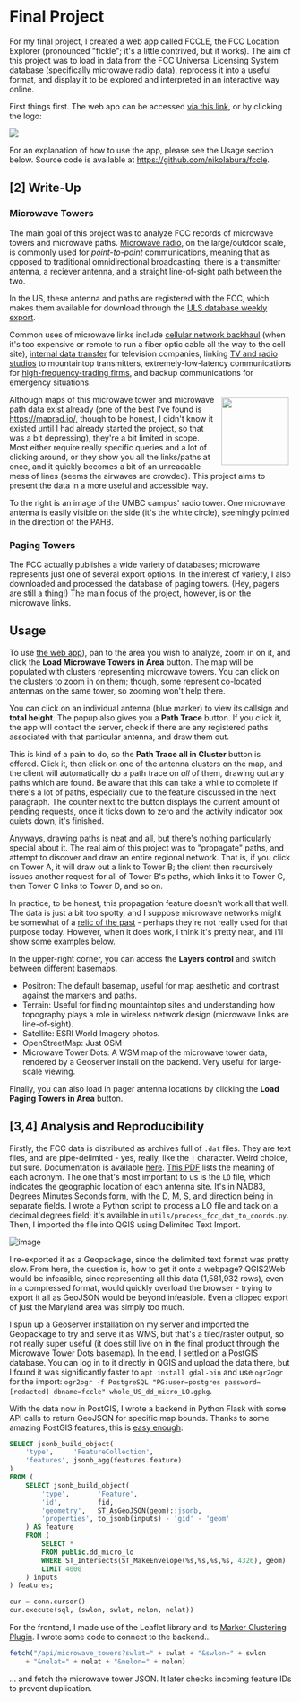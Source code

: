 # Final Project

For my final project, I created a web app called FCCLE, the FCC Location Explorer (pronounced "fickle"; it's a little contrived, but it works).
The aim of this project was to load in data from the FCC Universal Licensing System database (specifically microwave radio data),
reprocess it into a useful format, and display it to be explored and interpreted in an interactive way online.

First things first. The web app can be accessed [via this link](http://umbcsad.crabdance.com/), or by clicking the logo:

[<img src="https://user-images.githubusercontent.com/2071451/119211568-de1db080-ba80-11eb-88b8-1544356269b4.png">](http://umbcsad.crabdance.com/)

For an explanation of how to use the app, please see the Usage section below. Source code is available at https://github.com/nikolabura/fccle.

## [2] Write-Up

### Microwave Towers

The main goal of this project was to analyze FCC records of microwave towers and microwave paths.
[Microwave radio](https://en.wikipedia.org/wiki/Microwave_transmission), on the large/outdoor scale, is commonly used for _point-to-point_ communications, meaning that as opposed to traditional omnidirectional broadcasting, there is a transmitter antenna, a reciever antenna, and a straight line-of-sight path between the two.

In the US, these antenna and paths are registered with the FCC, which makes them available for download through the [ULS database weekly export](https://www.fcc.gov/uls/transactions/daily-weekly#fcc-uls-transaction-files-weekly).

Common uses of microwave links include [cellular network backhaul](https://en.wikipedia.org/wiki/Backhaul_(telecommunications)) (when it's too expensive or remote to run a fiber optic cable all the way to the cell site), [internal data transfer](https://en.wikipedia.org/wiki/Cable_television_headend) for television companies, linking [TV and radio studios](https://en.wikipedia.org/wiki/Studio_transmitter_link) to mountaintop transmitters, extremely-low-latency communications for [high-frequency-trading firms](https://www.bloomberg.com/news/features/2019-03-08/the-gazillion-dollar-standoff-over-two-high-frequency-trading-towers), and backup communications for emergency situations.

<img align="right" style="margin: 5px" src="https://cdn.discordapp.com/attachments/552980096315686955/845486202828095508/20210520_183217_HDR.jpg" width="120px">

Although maps of this microwave tower and microwave path data exist already (one of the best I've found is https://maprad.io/, though to be honest, I didn't know it existed until I had already started the project, so that was a bit depressing), they're a bit limited in scope. Most either require really specific queries and a lot of clicking around, or they show you all the links/paths at once, and it quickly becomes a bit of an unreadable mess of lines (seems the airwaves are crowded). This project aims to present the data in a more useful and accessible way.

To the right is an image of the UMBC campus' radio tower. One microwave antenna is easily visible on the side (it's the white circle), seemingly pointed in the direction of the PAHB.

### Paging Towers

The FCC actually publishes a wide variety of databases; microwave represents just one of several export options. In the interest of variety, I also downloaded and processed the database of paging towers. (Hey, pagers are still a thing!) The main focus of the project, however, is on the microwave links.

## Usage

To use [the web app](http://umbcsad.crabdance.com/)), pan to the area you wish to analyze, zoom in on it, and click the **Load Microwave Towers in Area** button. The map will be populated with clusters representing microwave towers. You can click on the clusters to zoom in on them; though, some represent co-located antennas on the same tower, so zooming won't help there.

You can click on an individual antenna (blue marker) to view its callsign and **total height**. The popup also gives you a **Path Trace** button. If you click it, the app will contact the server, check if there are any registered paths associated with that particular antenna, and draw them out.

This is kind of a pain to do, so the **Path Trace all in Cluster** button is offered. Click it, then click on one of the antenna clusters on the map, and the client will automatically do a path trace on _all_ of them, drawing out any paths which are found. Be aware that this can take a while to complete if there's a lot of paths, especially due to the feature discussed in the next paragraph. The counter next to the button displays the current amount of pending requests, once it ticks down to zero and the activity indicator box quiets down, it's finished.

Anyways, drawing paths is neat and all, but there's nothing particularly special about it. The real aim of this project was to "propagate" paths, and attempt to discover and draw an entire regional network. That is, if you click on Tower A, it will draw out a link to Tower B; the client then recursively issues another request for all of Tower B's paths, which links it to Tower C, then Tower C links to Tower D, and so on.

In practice, to be honest, this propagation feature doesn't work all that well. The data is just a bit too spotty, and I suppose microwave networks might be somewhat of a [relic of the past](https://hackaday.com/2017/07/10/horns-across-america-the-att-long-lines-network/) - perhaps they're not really used for that purpose today. However, when it does work, I think it's pretty neat, and I'll show some examples below.

In the upper-right corner, you can access the **Layers control** and switch between different basemaps.

- Positron: The default basemap, useful for map aesthetic and contrast against the markers and paths.
- Terrain: Useful for finding mountaintop sites and understanding how topography plays a role in wireless network design (microwave links are line-of-sight).
- Satellite: ESRI World Imagery photos.
- OpenStreetMap: Just OSM
- Microwave Tower Dots: A WSM map of the microwave tower data, rendered by a Geoserver install on the backend. Very useful for large-scale viewing.

Finally, you can also load in pager antenna locations by clicking the **Load Paging Towers in Area** button.

## [3,4] Analysis and Reproducibility

Firstly, the FCC data is distributed as archives full of `.dat` files. They are text files, and are pipe-delimited - yes, really, like the `|` character. Weird choice, but sure. Documentation is available [here](https://www.fcc.gov/wireless/data/public-access-files-database-downloads).
[This PDF](https://www.fcc.gov/sites/default/files/pubacc_tbl_abbr_names_08212007.pdf) lists the meaning of each acronym. The one that's most important to us is the `LO` file, which indicates the geographic location of each antenna site. It's in NAD83, Degrees Minutes Seconds form, with the D, M, S, and direction being in separate fields.
I wrote a Python script to process a LO file and tack on a decimal degrees field; it's available in `utils/process_fcc_dat_to_coords.py`.
Then, I imported the file into QGIS using Delimited Text Import.

![image](https://user-images.githubusercontent.com/2071451/119213113-e7ac1600-ba8a-11eb-9462-d50f0713de30.png)

I re-exported it as a Geopackage, since the delimited text format was pretty slow. From here, the question is, how to get it onto a webpage? QGIS2Web would be infeasible, since representing all this data (1,581,932 rows), even in
a compressed format, would quickly overload the browser - trying to export it all as GeoJSON would be beyond infeasible. Even a clipped export of just the Maryland area was simply too much.

I spun up a Geoserver installation on my server and imported the Geopackage to try and serve it as WMS, but that's a tiled/raster output, so not really super useful
(it does still live on in the final product through the Microwave Tower Dots basemap).
In the end, I settled on a PostGIS database. You can log in to it directly in QGIS and upload the data there, but I found it was significantly faster to `apt install gdal-bin` and use `ogr2ogr` for the import: `ogr2ogr -f PostgreSQL "PG:user=postgres password=[redacted] dbname=fccle" whole_US_dd_micro_LO.gpkg`.

With the data now in PostGIS, I wrote a backend in Python Flask with some API calls to return GeoJSON for specific map bounds. Thanks to some amazing PostGIS features, this is [easy enough](https://gis.stackexchange.com/questions/112057/sql-query-to-have-a-complete-geojson-feature-from-postgis):

```sql
SELECT jsonb_build_object(
    'type',     'FeatureCollection',
    'features', jsonb_agg(features.feature)
)
FROM (
    SELECT jsonb_build_object(
        'type',       'Feature',
        'id',         fid,
        'geometry',   ST_AsGeoJSON(geom)::jsonb,
        'properties', to_jsonb(inputs) - 'gid' - 'geom'
    ) AS feature
    FROM (
        SELECT *
        FROM public.dd_micro_lo
        WHERE ST_Intersects(ST_MakeEnvelope(%s,%s,%s,%s, 4326), geom)
        LIMIT 4000
    ) inputs
) features;
```

``` python
cur = conn.cursor()
cur.execute(sql, (swlon, swlat, nelon, nelat))
```

For the frontend, I made use of the Leaflet library and its [Marker Clustering Plugin](https://github.com/Leaflet/Leaflet.markercluster).
I wrote some code to connect to the backend...

```js
fetch("/api/microwave_towers?swlat=" + swlat + "&swlon=" + swlon
    + "&nelat=" + nelat + "&nelon=" + nelon)
```

... and fetch the microwave tower JSON. It later checks incoming feature IDs to prevent duplication.
